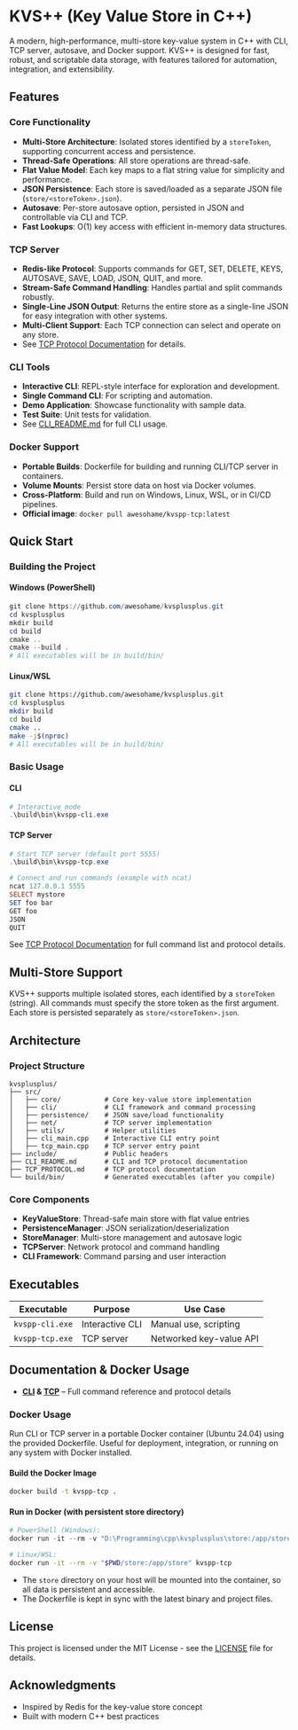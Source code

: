 # KVS++ (Key Value Store in C++)

A modern, high-performance, multi-store key-value system in C++ with CLI, TCP server, autosave, and Docker support. KVS++ is designed for fast, robust, and scriptable data storage, with features tailored for automation, integration, and extensibility.

## Features

### Core Functionality
- **Multi-Store Architecture**: Isolated stores identified by a `storeToken`, supporting concurrent access and persistence.
- **Thread-Safe Operations**: All store operations are thread-safe.
- **Flat Value Model**: Each key maps to a flat string value for simplicity and performance.
- **JSON Persistence**: Each store is saved/loaded as a separate JSON file (`store/<storeToken>.json`).
- **Autosave**: Per-store autosave option, persisted in JSON and controllable via CLI and TCP.
- **Fast Lookups**: O(1) key access with efficient in-memory data structures.

### TCP Server
- **Redis-like Protocol**: Supports commands for GET, SET, DELETE, KEYS, AUTOSAVE, SAVE, LOAD, JSON, QUIT, and more.
- **Stream-Safe Command Handling**: Handles partial and split commands robustly.
- **Single-Line JSON Output**: Returns the entire store as a single-line JSON for easy integration with other systems.
- **Multi-Client Support**: Each TCP connection can select and operate on any store.
- See [TCP Protocol Documentation](TCP_PROTOCOL.md) for details.

### CLI Tools
- **Interactive CLI**: REPL-style interface for exploration and development.
- **Single Command CLI**: For scripting and automation.
- **Demo Application**: Showcase functionality with sample data.
- **Test Suite**: Unit tests for validation.
- See [CLI_README.md](CLI_README.md) for full CLI usage.

### Docker Support
- **Portable Builds**: Dockerfile for building and running CLI/TCP server in containers.
- **Volume Mounts**: Persist store data on host via Docker volumes.
- **Cross-Platform**: Build and run on Windows, Linux, WSL, or in CI/CD pipelines.
- **Official image**: `docker pull awesohame/kvspp-tcp:latest`

## Quick Start

### Building the Project
#### Windows (PowerShell)
```powershell
git clone https://github.com/awesohame/kvsplusplus.git
cd kvsplusplus
mkdir build
cd build
cmake ..
cmake --build .
# All executables will be in build/bin/
```

#### Linux/WSL
```sh
git clone https://github.com/awesohame/kvsplusplus.git
cd kvsplusplus
mkdir build
cd build
cmake ..
make -j$(nproc)
# All executables will be in build/bin/
```

### Basic Usage

#### CLI
```powershell
# Interactive mode
.\build\bin\kvspp-cli.exe
```

#### TCP Server
```powershell
# Start TCP server (default port 5555)
.\build\bin\kvspp-tcp.exe

# Connect and run commands (example with ncat)
ncat 127.0.0.1 5555
SELECT mystore
SET foo bar
GET foo
JSON
QUIT
```
See [TCP Protocol Documentation](TCP_PROTOCOL.md) for full command list and protocol details.

## Multi-Store Support

KVS++ supports multiple isolated stores, each identified by a `storeToken` (string). All commands must specify the store token as the first argument. Each store is persisted separately as `store/<storeToken>.json`.

## Architecture

### Project Structure
```
kvsplusplus/
├── src/
│   ├── core/           # Core key-value store implementation
│   ├── cli/            # CLI framework and command processing
│   ├── persistence/    # JSON save/load functionality
│   ├── net/            # TCP server implementation
│   ├── utils/          # Helper utilities
│   ├── cli_main.cpp    # Interactive CLI entry point
│   ├── tcp_main.cpp    # TCP server entry point
├── include/            # Public headers
├── CLI_README.md       # CLI and TCP protocol documentation
├── TCP_PROTOCOL.md     # TCP protocol documentation
└── build/bin/          # Generated executables (after you compile)
```

### Core Components
- **KeyValueStore**: Thread-safe main store with flat value entries
- **PersistenceManager**: JSON serialization/deserialization
- **StoreManager**: Multi-store management and autosave logic
- **TCPServer**: Network protocol and command handling
- **CLI Framework**: Command parsing and user interaction


## Executables

| Executable      | Purpose           | Use Case                |
|-----------------|-------------------|-------------------------|
| `kvspp-cli.exe` | Interactive CLI   | Manual use, scripting   |
| `kvspp-tcp.exe` | TCP server        | Networked key-value API |


## Documentation & Docker Usage

- **[CLI](CLI_README.md) & [TCP](TCP_PROTOCOL.md)** – Full command reference and protocol details

### Docker Usage
Run CLI or TCP server in a portable Docker container (Ubuntu 24.04) using the provided Dockerfile. Useful for deployment, integration, or running on any system with Docker installed.

#### Build the Docker Image
```sh
docker build -t kvspp-tcp .
```

#### Run in Docker (with persistent store directory)
```powershell
# PowerShell (Windows):
docker run -it --rm -v "D:\Programming\cpp\kvsplusplus\store:/app/store" kvspp-tcp
```
```sh
# Linux/WSL:
docker run -it --rm -v "$PWD/store:/app/store" kvspp-tcp
```

- The `store` directory on your host will be mounted into the container, so all data is persistent and accessible.
- The Dockerfile is kept in sync with the latest binary and project files.

## License

This project is licensed under the MIT License - see the [LICENSE](LICENSE) file for details.

## Acknowledgments

- Inspired by Redis for the key-value store concept
- Built with modern C++ best practices